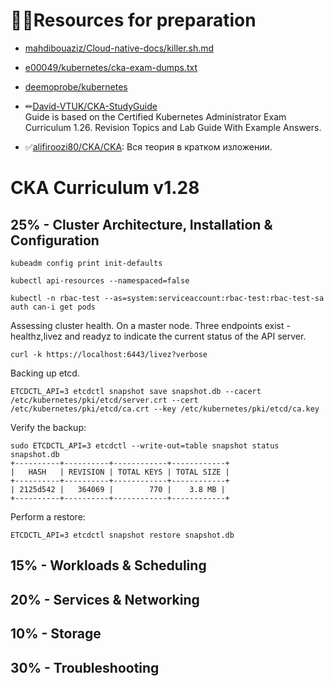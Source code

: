 💁‍♂️Resources for preparation
===========================
* [mahdibouaziz/Cloud-native-docs/killer.sh.md](https://github.com/mahdibouaziz/Cloud-native-docs/blob/2e5c4b2c6e4bbeb66511924e8b6634edd4aa2eb0/kubernetes/killer.sh.md)
* [e00049/kubernetes/cka-exam-dumps.txt](https://github.com/e00049/kubernetes/blob/16df5415d2bd6faa3a78e11233a95f905707369a/cka-exam-dumps.txt#L)
* [deemoprobe/kubernetes](https://github.com/deemoprobe/kubernetes/blob/main/Kubernetes%E9%85%8D%E7%BD%AE%E6%A1%88%E4%BE%8B.md)
* ✏[David-VTUK/CKA-StudyGuide](https://github.com/David-VTUK/CKA-StudyGuide)  
  Guide is based on the Certified Kubernetes Administrator Exam Curriculum 1.26. Revision Topics and Lab Guide With Example Answers.

* ✅[alifiroozi80/CKA/CKA](https://github.com/alifiroozi80/CKA/blob/main/CKA/README.md): Вся теория в кратком изложении.

CKA Curriculum v1.28
====================
## 25% - Cluster Architecture, Installation & Configuration 
```shell
kubeadm config print init-defaults
```
```shell
kubectl api-resources --namespaced=false
```
```shell
kubectl -n rbac-test --as=system:serviceaccount:rbac-test:rbac-test-sa auth can-i get pods
```
Assessing cluster health. Оn a master node. Three endpoints exist - healthz,livez and readyz to indicate the current status of the API server.
```shell
curl -k https://localhost:6443/livez?verbose
```
Backing up etcd.
```shell
ETCDCTL_API=3 etcdctl snapshot save snapshot.db --cacert /etc/kubernetes/pki/etcd/server.crt --cert /etc/kubernetes/pki/etcd/ca.crt --key /etc/kubernetes/pki/etcd/ca.key
```
Verify the backup:
```shell
sudo ETCDCTL_API=3 etcdctl --write-out=table snapshot status snapshot.db
+----------+----------+------------+------------+
|   HASH   | REVISION | TOTAL KEYS | TOTAL SIZE |
+----------+----------+------------+------------+
| 2125d542 |   364069 |        770 |  	3.8 MB |
+----------+----------+------------+------------+
```
Perform a restore:
```shell
ETCDCTL_API=3 etcdctl snapshot restore snapshot.db
```
## 15% - Workloads & Scheduling
## 20% - Services & Networking
## 10% - Storage
## 30% - Troubleshooting

